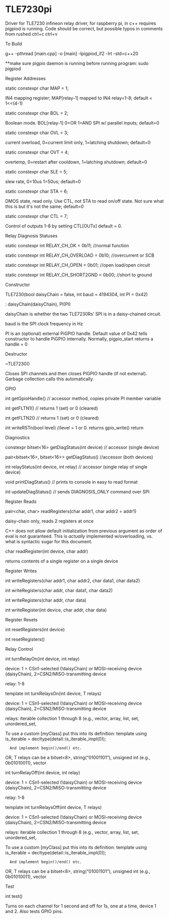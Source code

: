 # TLE7230pi
Driver for TLE7230 infineon relay driver, for raspberry pi, in c++ requires pigpiod is running. Code should be correct, but possible typos in comments from rushed ctrl+c ctrl+v

To Build 

g++ -pthread [main.cpp] -o [main] -lpigpiod_if2 -lrt -std=c++20 

**make sure pigpio daemon is running before running program: sudo pigpiod 

Register Addresses 

static constexpr char MAP = 1; 

IN4 mapping register; MAP[relay-1] mapped to IN4 relay=1-8; default = 1<<(4-1) 

static constexpr char BOL = 2;  

Boolean mode. BOL[relay-1] 0=OR 1=AND SPI w/ parallel inputs; default=0 

static constexpr char OVL = 3; 

current overload, 0=current limit only, 1=latching shutdown; default=0 

static constexpr char OVT = 4; 

overtemp, 0=restart after cooldown, 1=latching shutdown; default=0 

static constexpr char SLE = 5; 

slew rate, 0=10us 1=50us; default=0 

static constexpr char STA = 6; 

DMOS state, read only. Use CTL, not STA to read on/off state. Not sure what this is but it's not the same; default=0 

static constexpr char CTL = 7; 

Control of outputs 1-8 by setting CTL[OUTx] default = 0. 

Relay Diagnosis Statuses 

static constexpr int RELAY_CH_OK = 0b11; //normal function 

static constexpr int RELAY_CH_OVERLOAD = 0b10; //overcurrent or SCB 

static constexpr int RELAY_CH_OPEN = 0b01; //open load/open circuit 

static constexpr int RELAY_CH_SHORT2GND = 0b00; //short to ground 

 

Constructor 

TLE7230(bool daisyChain = false, int baud = 4194304, int PI = 0x42)  

: daisyChain(daisyChain), PI(PI) 

daisyChain is whether the two TLE7230Rs’ SPI is in a daisy-chained circuit. 

baud is the SPI clock frequency in Hz 

PI is an (optional) external PiGPIO handle. Default value of 0x42 tells constructor to handle PiGPIO internally. Normally, pigpio_start returns a handle = 0 

Destructor 

~TLE7230() 

Closes SPI channels and then closes PIGPIO handle (if not external). Garbage collection calls this automatically. 

GPIO 

int getGpioHandle() // accessor method, copies private PI member variable 

int getFLTN1() // returns 1 (set) or 0 (cleared) 

int getFLTN2() // returns 1 (set) or 0 (cleared) 

int writeRSTn(bool level) //level = 1 or 0. returns gpio_write() return 

Diagnostics 

constexpr bitset<16> getDiagStatus(int device) // accessor (single device) 

pair<bitset<16>, bitset<16>> getDiagStatus()      //accessor (both devices) 

int relayStatus(int device, int relay)      // accessor (single relay of single device) 

void printDiagStatus()  // prints to console in easy to read format 

int updateDiagStatus()  // sends DIAGNOSIS_ONLY command over SPI 

 

Register Reads 

pair<char, char> readRegisters(char addr1, char addr2 = addr1) 

daisy-chain only, reads 2 registers at once 

C++ does not allow default initialization from previous argument as order of eval is not guaranteed. This is *actually* implemented w/overloading, vs. what is syntactic sugar for this document. 

char readRegister(int device, char addr) 

returns contents of a single register on a single device 

Register Writes 

int writeRegisters(char addr1, char addr2, char data1, char data2) 

int writeRegisters(char addr, char data1, char data2) 

int writeRegisters(char addr, char data) 

int writeRegister(int device, char addr, char data) 

Register Resets 

int resetRegisters(int device) 

int resetRegisters() 

 

Relay Control 

int turnRelayOn(int device, int relay) 

device: 1 = CSn1-selected (!daisyChain) or MOSI-receiving device (daisyChain), 2=CSN2/MISO-transmitting device 

relay: 1-8 

template <typename T> int turnRelaysOn(int device, T relays) 

device: 1 = CSn1-selected (!daisyChain) or MOSI-receiving device (daisyChain), 2=CSN2/MISO-transmitting device 

relays: iterable collection<int> 1 through 8 (e.g., vector<int>, array<int>, list<int>, set<int>, unordered_set<int>, 

To use a custom [myClass]<int> put this into its definition: 
	template <typename T> 
	using is_iterable = decltype(detail::is_iterable_impl<T>(0));  

      And implement begin()/end() etc. 

OR, T relays can be a bitset<8>, string(“01001101”), unsigned int (e.g., 0b01010011), vector<bool> 

int turnRelayOff(int device, int relay) 

device: 1 = CSn1-selected (!daisyChain) or MOSI-receiving device (daisyChain), 2=CSN2/MISO-transmitting device 

relay: 1-8 

 

template <typename T> int turnRelaysOff(int device, T relays) 

device: 1 = CSn1-selected (!daisyChain) or MOSI-receiving device (daisyChain), 2=CSN2/MISO-transmitting device 

relays: iterable collection<int> 1 through 8 (e.g., vector<int>, array<int>, list<int>, set<int>, unordered_set<int>, 

To use a custom [myClass]<int> put this into its definition: 
	template <typename T> 
	using is_iterable = decltype(detail::is_iterable_impl<T>(0));  

      And implement begin()/end() etc. 

OR, T relays can be a bitset<8>, string(“01001101”), unsigned int (e.g., 0b01010011), vector<bool> 

 

Test 

int test() 

Turns on each channel for 1 second and off for 1s, one at a time, device 1 and 2. Also tests GPIO pins. 
